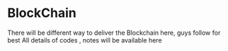 # BlockChain
There will be different way to deliver the Blockchain here, guys follow for best 
 All details of codes , notes will be available here
